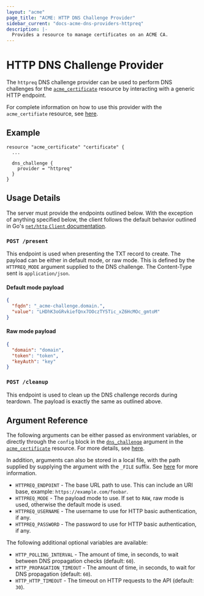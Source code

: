 ```yaml
---
layout: "acme"
page_title: "ACME: HTTP DNS Challenge Provider"
sidebar_current: "docs-acme-dns-providers-httpreq"
description: |-
  Provides a resource to manage certificates on an ACME CA.
---
```


# HTTP DNS Challenge Provider

The `httpreq` DNS challenge provider can be used to perform DNS challenges for
the [`acme_certificate`][resource-acme-certificate] resource by interacting with
a generic HTTP endpoint.

[resource-acme-certificate]: /docs/providers/acme/r/certificate.html

For complete information on how to use this provider with the `acme_certifiate`
resource, see [here][resource-acme-certificate-dns-challenges].

[resource-acme-certificate-dns-challenges]: /docs/providers/acme/r/certificate.html#using-dns-challenges

## Example

```hcl
resource "acme_certificate" "certificate" {
  ...

  dns_challenge {
    provider = "httpreq"
  }
}
```

## Usage Details

The server must provide the endpoints outlined below. With the exception of
anything specified below, the client follows the default behavior outlined in
Go's [`net/http` `Client` documentation][net-http-client-doc].

[net-http-client-doc]: https://golang.org/pkg/net/http/#Client

### `POST /present`

This endpoint is used when presenting the TXT record to create. The payload can
be either in default mode, or raw mode. This is defined by the `HTTPREQ_MODE`
argument supplied to the DNS challenge. The Content-Type sent is
`application/json`. 

#### Default mode payload

```json
{
  "fqdn": "_acme-challenge.domain.",
  "value": "LHDhK3oGRvkiefQnx7OOczTY5Tic_xZ6HcMOc_gmtoM"
}
```

#### Raw mode payload

```json
{
  "domain": "domain",
  "token": "token",
  "keyAuth": "key"
}
```

### `POST /cleanup`

This endpoint is used to clean up the DNS challenge records during teardown. The
payload is exactly the same as outlined above.

## Argument Reference

The following arguments can be either passed as environment variables, or
directly through the `config` block in the
[`dns_challenge`][resource-acme-certificate-dns-challenge-arg] argument in the
[`acme_certificate`][resource-acme-certificate] resource. For more details, see
[here][resource-acme-certificate-dns-challenges].

[resource-acme-certificate-dns-challenge-arg]: /docs/providers/acme/r/certificate.html#dns_challenge

In addition, arguments can also be stored in a local file, with the path
supplied by supplying the argument with the `_FILE` suffix. See
[here][acme-certificate-file-arg-example] for more information.

[acme-certificate-file-arg-example]: /docs/providers/acme/r/certificate.html#using-variable-files-for-provider-arguments

* `HTTPREQ_ENDPOINT` - The base URL path to use. This can include an URI base,
  example: `https://example.com/foobar`.
* `HTTPREQ_MODE` - The payload mode to use. If set to `RAW`, raw mode is used,
  otherwise the default mode is used.
* `HTTPREQ_USERNAME` - The username to use for HTTP basic authentication, if
  any.
* `HTTPREQ_PASSWORD` - The password to use for HTTP basic authentication, if
  any.

The following additional optional variables are available:

* `HTTP_POLLING_INTERVAL` - The amount of time, in seconds, to wait between
  DNS propagation checks (default: `60`).
* `HTTP_PROPAGATION_TIMEOUT` - The amount of time, in seconds, to wait for DNS
  propagation (default: `60`).
* `HTTP_HTTP_TIMEOUT` - The timeout on HTTP requests to the API (default:
  `30`).
